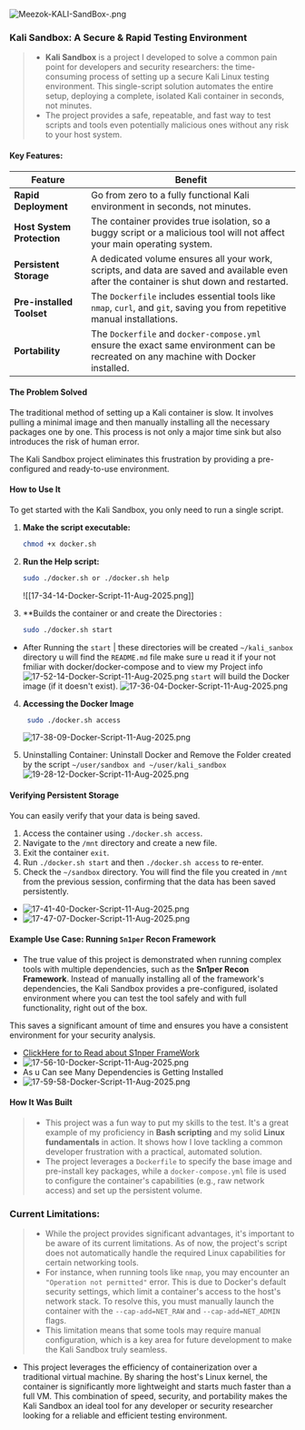 ![Meezok-KALI-SandBox-.png](images/Meezok-KALI-SandBox-.png)
### Kali Sandbox: A Secure & Rapid Testing Environment

>- **Kali Sandbox** is a project I developed to solve a common pain point for developers and security researchers: the time-consuming process of setting up a secure Kali Linux testing environment. This single-script solution automates the entire setup, deploying a complete, isolated Kali container in seconds, not minutes.
>- The project provides a safe, repeatable, and fast way to test scripts and tools even potentially malicious ones without any risk to your host system.

#### **Key Features**:

| **Feature**                | **Benefit**                                                                                                                              |
| -------------------------- | ---------------------------------------------------------------------------------------------------------------------------------------- |
| **Rapid Deployment**       | Go from zero to a fully functional Kali environment in seconds, not minutes.                                                             |
| **Host System Protection** | The container provides true isolation, so a buggy script or a malicious tool will not affect your main operating system.                 |
| **Persistent Storage**     | A dedicated volume ensures all your work, scripts, and data are saved and available even after the container is shut down and restarted. |
| **Pre-installed Toolset**  | The `Dockerfile` includes essential tools like `nmap`, `curl`, and `git`, saving you from repetitive manual installations.               |
| **Portability**            | The `Dockerfile` and `docker-compose.yml` ensure the exact same environment can be recreated on any machine with Docker installed.       |

#### **The Problem Solved**

The traditional method of setting up a Kali container is slow. It involves pulling a minimal image and then manually installing all the necessary packages one by one. This process is not only a major time sink but also introduces the risk of human error.

The Kali Sandbox project eliminates this frustration by providing a pre-configured and ready-to-use environment.

#### **How to Use It**

To get started with the Kali Sandbox, you only need to run a single script.

1. **Make the script executable:**
    
    ```bash
    chmod +x docker.sh
    ```
    
2. **Run the Help script:**
    
    ```bash
    sudo ./docker.sh or ./docker.sh help

	```
    
    ![[17-34-14-Docker-Script-11-Aug-2025.png]]
    
    
    
    
3. **Builds the container or and create the Directories  :
	 ```bash 
     sudo ./docker.sh start
    ```
- After Running   the `start` |  these directories will be created `~/kali_sanbox` directory u will find the `README.md` file make sure u read it if your not fmiliar with docker/docker-compose and to view my Project info
![17-52-14-Docker-Script-11-Aug-2025.png](images/17-52-14-Docker-Script-11-Aug-2025.png)
    `start` will build the Docker image (if it doesn't exist).
    ![17-36-04-Docker-Script-11-Aug-2025.png](images/17-36-04-Docker-Script-11-Aug-2025.png)
    
    
4. **Accessing the Docker Image**
    
    ```bash
     sudo ./docker.sh access 
    ```
    
    ![17-38-09-Docker-Script-11-Aug-2025.png](images/17-38-09-Docker-Script-11-Aug-2025.png)
    
5. Uninstalling Container: Uninstall  Docker and Remove the Folder created by the script `~/user/sandbox and ~/user/kali_sandbox` 
![19-28-12-Docker-Script-11-Aug-2025.png](images/19-28-12-Docker-Script-11-Aug-2025.png)

#### **Verifying Persistent Storage**

You can easily verify that your data is being saved.

1. Access the container using `./docker.sh access`.
2. Navigate to the `/mnt` directory and create a new file.
3. Exit the container `exit`.
4. Run `./docker.sh start` and then `./docker.sh access` to re-enter.
5. Check the `~/sandbox` directory. You will find the file you created in `/mnt` from the previous session, confirming that the data has been saved persistently.
- ![17-41-40-Docker-Script-11-Aug-2025.png](images/17-41-40-Docker-Script-11-Aug-2025.png)
- ![17-47-07-Docker-Script-11-Aug-2025.png](images/17-47-07-Docker-Script-11-Aug-2025.png)


#### **Example Use Case: Running `Sn1per` Recon Framework**

- The true value of this project is demonstrated when running complex tools with multiple dependencies, such as the **Sn1per Recon Framework**. Instead of manually installing all of the framework's dependencies, the Kali Sandbox provides a pre-configured, isolated environment where you can test the tool safely and with full functionality, right out of the box.

This saves a significant amount of time and ensures you have a consistent environment for your security analysis.
  - [ClickHere for to Read about S1nper FrameWork](https://github.com/1N3/Sn1per?tab=readme-ov-file)
  - ![17-56-10-Docker-Script-11-Aug-2025.png](images/17-56-10-Docker-Script-11-Aug-2025.png)
  - As u Can see Many Dependencies is Getting Installed 
  - ![17-59-58-Docker-Script-11-Aug-2025.png](images/17-59-58-Docker-Script-11-Aug-2025.png)
#### **How It Was Built**

>- This project was a fun way to put my skills to the test. It's a great example of my proficiency in **Bash scripting** and my solid **Linux fundamentals** in action. It shows how I love tackling a common developer frustration with a practical, automated solution.
>- The project leverages a `Dockerfile` to specify the base image and pre-install key packages, while a `docker-compose.yml` file is used to configure the container's capabilities (e.g., raw network access) and set up the persistent volume.

### **Current Limitations**:
>- While the project provides significant advantages, it's important to be aware of its current limitations. As of now, the project's script does not automatically handle the required Linux capabilities for certain networking tools.
>- For instance, when running tools like `nmap`, you may encounter an `"Operation not permitted"` error. This is due to Docker's default security settings, which limit a container's access to the host's network stack. To resolve this, you must manually launch the container with the `--cap-add=NET_RAW` and `--cap-add=NET_ADMIN` flags.
>- This limitation means that some tools may require manual configuration, which is a key area for future development to make the Kali Sandbox truly seamless.

- This project leverages the efficiency of containerization over a traditional virtual machine. By sharing the host's Linux kernel, the container is significantly more lightweight and starts much faster than a full VM. This combination of speed, security, and portability makes the Kali Sandbox an ideal tool for any developer or security researcher looking for a reliable and efficient testing environment.
